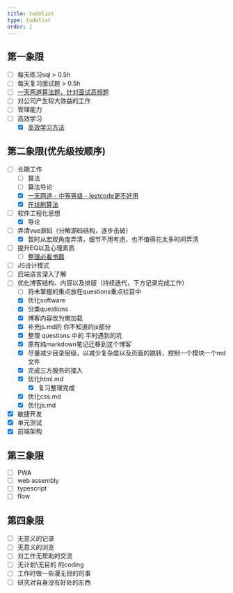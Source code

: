 ```yaml
---
title: todolist
type: todolist
order: 1
---
```


## 第一象限

- [ ] 每天练习sql > 0.5h
- [ ] 每天复习面试题 > 0.5h
- [ ] [一天两道算法题，针对面试高频题](https://www.lintcode.com/problem/?level=2)
- [ ] 对公司产生较大效益的工作
- [ ] 管理能力
- [ ] 高效学习
  - [x] [高效学习方法](https://www.zhihu.com/question/35103080)

## 第二象限(优先级按顺序)

- [ ] 长期工作
  - [ ] 算法
  - [ ] 算法导论
  - [x] [一天两道 - 中等等级 - leetcode更不好用](https://leetcode-cn.com/problems/add-two-numbers/solution/)
  - [x] [在线刷算法](https://www.zhihu.com/question/36488823)
- [ ] 软件工程化思想
  - [x] 导论
- [ ] 弄清vue源码（分解源码结构，逐步击破）
  - [x] 暂时从宏观角度弄清，细节不用考虑，也不值得花太多时间弄清
- [ ] 提升EQ以及心理素质
  - [ ] [整理必看书籍](https://www.zhihu.com/question/22794831)
- [ ] JS设计模式
- [ ] 后端语言深入了解
- [ ] 优化博客结构、内容以及排版（持续迭代，下方记录完成工作）
  - [ ] 将未掌握的重点放在questions重点栏目中
  - [x] 优化software
  - [x] 分类questions
  - [x] 博客内容改为懒加载
  - [x] 补充js.md的 你不知道的js部分
  - [x] 整理 questions 中的 平时遇到的坑
  - [x] 原有纯markdown笔记迁移到这个博客
  - [x] 尽量减少目录层级，以减少复杂度以及页面的跳转，控制一个模块一个md文件
  - [x] 完成三方服务的接入
  - [x] 优化html.md
    - [x] 复习整理完成
  - [x] 优化css.md
  - [x] 优化js.md
- [x] 敏捷开发
- [x] 单元测试
- [x] 前端架构

## 第三象限

- [ ] PWA
- [ ] web assembly
- [ ] typescript
- [ ] flow

## 第四象限

- [ ] 无意义的记录
- [ ] 无意义的浏览
- [ ] 对工作无帮助的交流
- [ ] 无计划\无目的 的coding
- [ ] 工作时做一些漫无目的的事
- [ ] 研究对自身没有好处的东西